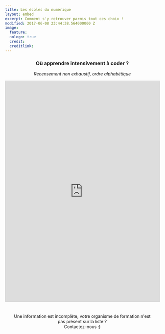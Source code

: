 ```yaml
---
title: Les écoles du numérique
layout: embed
excerpt: Comment s'y retrouver parmis tout ces choix !
modified: 2017-06-08 23:44:38.564000000 Z
image:
  feature: 
  nologo: true
  credit: 
  creditlink: 
---
```


<h3 style="text-align: center">Où apprendre intensivement à coder ?</h3>
<p style="text-align: center"><i> Recensement non exhaustif, ordre alphabétique </i></p>


<!--

<div id="ecolesdunumerique">
  <div id="schools_container"></div>
</div>

-->


<iframe class="airtable-embed" src="https://airtable.com/embed/shrVRDtG3sS9JuA7F?backgroundColor=green&viewControls=on" frameborder="0" onmousewheel="" width="100%" height="720" style="background: transparent; border: 1px solid #ccc;"></iframe>

<p style="text-align: center; padding: 5%;">
Une information est incomplète, votre organisme de formation n'est pas présent sur la liste ? <br> Contactez-nous :)
</p>
